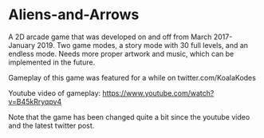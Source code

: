 # Aliens-and-Arrows
A 2D arcade game that was developed on and off from March 2017- January 2019. Two game modes, a story mode with 30 full levels, and an endless mode. Needs more proper artwork and music, which can be implemented in the future.

Gameplay of this game was featured for a while on twitter.com/KoalaKodes

Youtube video of gameplay: https://www.youtube.com/watch?v=B45kRryqpv4

Note that the game has been changed quite a bit since the youtube video and the latest twitter post.
